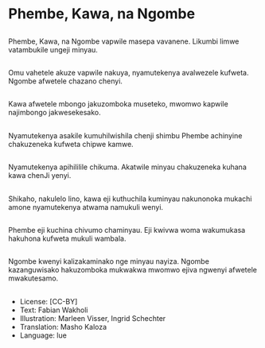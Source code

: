 # Phembe, Kawa, na Ngombe

##
Phembe, Kawa, na Ngombe vapwile masepa vavanene. Likumbi limwe vatambukile ungeji minyau.

##
Omu vahetele akuze vapwile nakuya, nyamutekenya avalwezele kufweta. Ngombe afwetele chazano chenyi.

##
Kawa afwetele mbongo jakuzomboka museteko, mwomwo kapwile najimbongo jakwesekesako.

##
Nyamutekenya asakile kumuhilwishila chenji shimbu Phembe achinyine chakuzeneka kufweta chipwe kamwe.

##
Nyamutekenya apihililile chikuma. Akatwile minyau chakuzeneka kuhana kawa chenJi yenyi.

##
Shikaho, nakulelo lino, kawa eji kuthuchila kuminyau nakunonoka mukachi amone nyamutekenya atwama namukuli wenyi.

##
Phembe eji kuchina chivumo chaminyau. Eji kwivwa woma wakumukasa hakuhona kufweta mukuli wambala.

##
Ngombe kwenyi kalizakaminako nge minyau nayiza. Ngombe kazanguwisako hakuzomboka mukwakwa mwomwo ejiva ngwenyi afwetele mwakutesamo.

##
* License: [CC-BY]
* Text: Fabian Wakholi
* Illustration: Marleen Visser, Ingrid Schechter
* Translation: Masho Kaloza
* Language: lue 
